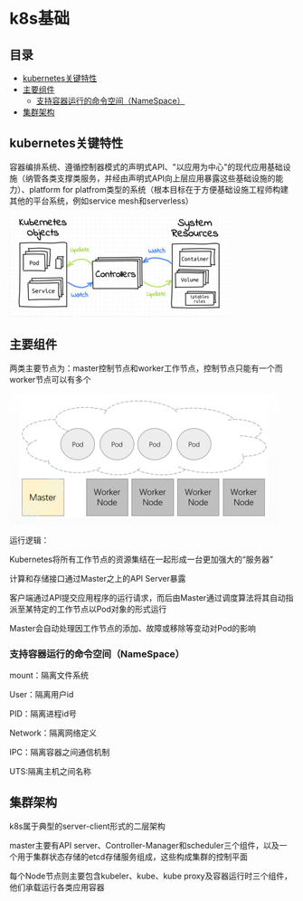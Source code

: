 # k8s基础

## 目录

-   [kubernetes关键特性](#kubernetes关键特性)
-   [主要组件](#主要组件)
    -   [支持容器运行的命令空间（NameSpace）](#支持容器运行的命令空间NameSpace)
-   [集群架构](#集群架构)

## kubernetes关键特性

容器编排系统、遵循控制器模式的声明式API、"以应用为中心"的现代应用基础设施（纳管各类支撑类服务，并经由声明式API向上层应用暴露这些基础设施的能力）、platform for platfrom类型的系统（根本目标在于方便基础设施工程师构建其他的平台系统，例如service mesh和serverless）

![](image/image_9xRBth3fXc.png)

## 主要组件

两类主要节点为：master控制节点和worker工作节点，控制节点只能有一个而worker节点可以有多个

![](image/image_ehJUbE22Y2.png)

运行逻辑：

Kubernetes将所有工作节点的资源集结在一起形成一台更加强大的“服务器”

计算和存储接口通过Master之上的API Server暴露

客户端通过API提交应用程序的运行请求，而后由Master通过调度算法将其自动指派至某特定的工作节点以Pod对象的形式运行

Master会自动处理因工作节点的添加、故障或移除等变动对Pod的影响

### 支持容器运行的命令空间（NameSpace）

mount：隔离文件系统

User：隔离用户id

PID：隔离进程id号

Network：隔离网络定义

IPC：隔离容器之间通信机制

UTS:隔离主机之间名称

## 集群架构

k8s属于典型的server-client形式的二层架构

master主要有API server、Controller-Manager和scheduler三个组件，以及一个用于集群状态存储的etcd存储服务组成，这些构成集群的控制平面

每个Node节点则主要包含kubeler、kube、kube proxy及容器运行时三个组件，他们承载运行各类应用容器
